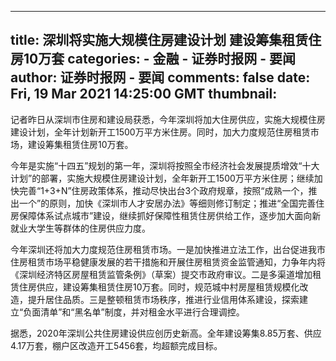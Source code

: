 
---
title: 深圳将实施大规模住房建设计划 建设筹集租赁住房10万套
categories: 
    - 金融
    - 证券时报网 - 要闻
author: 证券时报网 - 要闻
comments: false
date: Fri, 19 Mar 2021 14:25:00 GMT
thumbnail: 
---

<div>   
<p>记者昨日从深圳市住房和建设局获悉，今年深圳将加大住房供应，实施大规模住房建设计划，全年计划新开工1500万平方米住房。同时，加大力度规范住房租赁市场，建设筹集租赁住房10万套。</p><p>今年是实施“十四五”规划的第一年，深圳将按照全市经济社会发展提质增效“十大计划”的部署，实施大规模住房建设计划，全年新开工1500万平方米住房；继续加快完善“1+3+N”住房政策体系，推动尽快出台3个政府规章，按照“成熟一个，推出一个”的原则，加快《深圳市人才安居办法》等细则修订制定；推进“全国完善住房保障体系试点城市”建设，继续抓好保障性租赁住房供给工作，逐步加大面向新就业大学生等群体的住房供应力度。</p><p>今年深圳还将加大力度规范住房租赁市场。一是加快推进立法工作，出台促进我市住房租赁市场平稳健康发展的若干措施和开展住房租赁资金监管通知，力争年内将《深圳经济特区房屋租赁监管条例》（草案）提交市政府审议。二是多渠道增加租赁住房供应，建设筹集租赁住房10万套。同时，规范城中村房屋租赁规模化改造，提升居住品质。三是整顿租赁市场秩序，推进行业信用体系建设，探索建立“负面清单”和“黑名单”制度，并对租金水平进行合理调控。</p><p>据悉，2020年深圳公共住房建设供应创历史新高。全年建设筹集8.85万套、供应4.17万套，棚户区改造开工5456套，均超额完成目标。</p>
                  
</div>
            